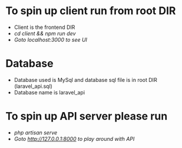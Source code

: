 # To spin up client run from root DIR
 - Client is the frontend DIR
 - *cd client && npm run dev*
 - *Goto localhost:3000 to see UI*

# Database
 - Database used is MySql and database sql file is in root DIR (laravel_api.sql)
 - Database name is laravel_api

# To spin up API server please run 
 - *php artisan serve*
 - *Goto http://127.0.0.1:8000 to play around with API*